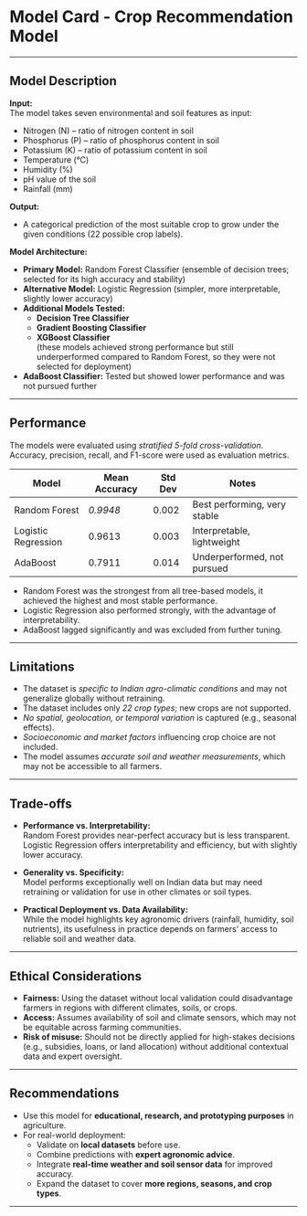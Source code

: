 # Model Card - Crop Recommendation Model

---

## Model Description

**Input:**  
The model takes seven environmental and soil features as input:  
- Nitrogen (N) – ratio of nitrogen content in soil  
- Phosphorus (P) – ratio of phosphorus content in soil  
- Potassium (K) – ratio of potassium content in soil  
- Temperature (°C)  
- Humidity (%)  
- pH value of the soil  
- Rainfall (mm)  

**Output:**  
- A categorical prediction of the most suitable crop to grow under the given conditions (22 possible crop labels).

**Model Architecture:**  
- **Primary Model:** Random Forest Classifier (ensemble of decision trees; selected for its high accuracy and stability)  
- **Alternative Model:** Logistic Regression (simpler, more interpretable, slightly lower accuracy)  
- **Additional Models Tested:**  
  - **Decision Tree Classifier**  
  - **Gradient Boosting Classifier**  
  - **XGBoost Classifier**  
  (these models achieved strong performance but still underperformed compared to Random Forest, so they were not selected for deployment)  
- **AdaBoost Classifier:** Tested but showed lower performance and was not pursued further  


---

## Performance

The models were evaluated using *stratified 5-fold cross-validation*. Accuracy, precision, recall, and F1-score were used as evaluation metrics.  

| Model               | Mean Accuracy | Std Dev | Notes                          |
|---------------------|---------------|---------|--------------------------------|
| Random Forest       | *0.9948*    | 0.002   | Best performing, very stable   |
| Logistic Regression | 0.9613        | 0.003   | Interpretable, lightweight     |
| AdaBoost            | 0.7911        | 0.014   | Underperformed, not pursued    |

- Random Forest was the strongest from all tree-based models, it achieved the highest and most stable performance.  
- Logistic Regression also performed strongly, with the advantage of interpretability.  
- AdaBoost lagged significantly and was excluded from further tuning.  

---

## Limitations

- The dataset is *specific to Indian agro-climatic conditions* and may not generalize globally without retraining.  
- The dataset includes only *22 crop types*; new crops are not supported.  
- *No spatial, geolocation, or temporal variation* is captured (e.g., seasonal effects).  
- *Socioeconomic and market factors* influencing crop choice are not included.  
- The model assumes *accurate soil and weather measurements*, which may not be accessible to all farmers.

---

## Trade-offs

- **Performance vs. Interpretability:**  
  Random Forest provides near-perfect accuracy but is less transparent. Logistic Regression offers interpretability and efficiency, but with slightly lower accuracy.  

- **Generality vs. Specificity:**  
  Model performs exceptionally well on Indian data but may need retraining or validation for use in other climates or soil types.  

- **Practical Deployment vs. Data Availability:**  
  While the model highlights key agronomic drivers (rainfall, humidity, soil nutrients), its usefulness in practice depends on farmers' access to reliable soil and weather data.  

---

## Ethical Considerations

- **Fairness:** Using the dataset without local validation could disadvantage farmers in regions with different climates, soils, or crops.  
- **Access:** Assumes availability of soil and climate sensors, which may not be equitable across farming communities.  
- **Risk of misuse:** Should not be directly applied for high-stakes decisions (e.g., subsidies, loans, or land allocation) without additional contextual data and expert oversight.  

---

## Recommendations

- Use this model for **educational, research, and prototyping purposes** in agriculture.  
- For real-world deployment:  
  - Validate on **local datasets** before use.  
  - Combine predictions with **expert agronomic advice**.  
  - Integrate **real-time weather and soil sensor data** for improved accuracy.  
  - Expand the dataset to cover **more regions, seasons, and crop types**.  

---